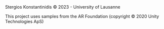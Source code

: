 Stergios Konstantinidis © 2023 - University of Lausanne

This project uses samples from the AR Foundation (copyright © 2020 Unity Technologies ApS)